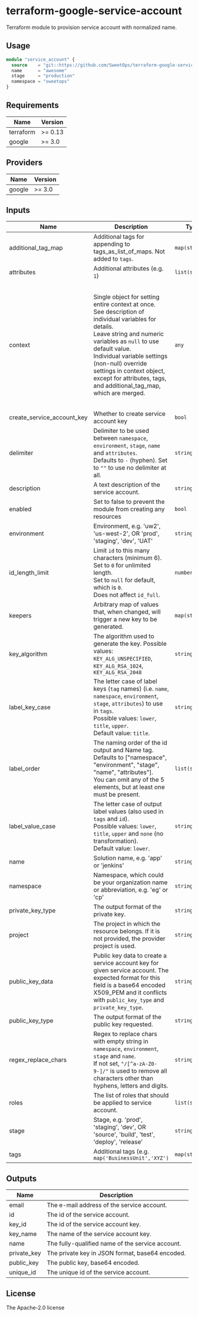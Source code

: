 # terraform-google-service-account

Terraform module to provision service account with normalized name.

## Usage

```terraform
module "service_account" {
  source    = "git::https://github.com/SweetOps/terraform-google-service-account.git?ref=master"
  name      = "awesome"
  stage     = "production"
  namespace = "sweetops"
}
```

<!--- BEGIN_TF_DOCS --->
## Requirements

| Name | Version |
|------|---------|
| terraform | >= 0.13 |
| google | >= 3.0 |

## Providers

| Name | Version |
|------|---------|
| google | >= 3.0 |

## Inputs

| Name | Description | Type | Default | Required |
|------|-------------|------|---------|:--------:|
| additional\_tag\_map | Additional tags for appending to tags\_as\_list\_of\_maps. Not added to `tags`. | `map(string)` | `{}` | no |
| attributes | Additional attributes (e.g. `1`) | `list(string)` | `[]` | no |
| context | Single object for setting entire context at once.<br>See description of individual variables for details.<br>Leave string and numeric variables as `null` to use default value.<br>Individual variable settings (non-null) override settings in context object,<br>except for attributes, tags, and additional\_tag\_map, which are merged. | `any` | <pre>{<br>  "additional_tag_map": {},<br>  "attributes": [],<br>  "delimiter": null,<br>  "enabled": true,<br>  "environment": null,<br>  "id_length_limit": null,<br>  "label_key_case": null,<br>  "label_order": [],<br>  "label_value_case": null,<br>  "name": null,<br>  "namespace": null,<br>  "regex_replace_chars": null,<br>  "stage": null,<br>  "tags": {}<br>}</pre> | no |
| create\_service\_account\_key | Whether to create service account key | `bool` | `true` | no |
| delimiter | Delimiter to be used between `namespace`, `environment`, `stage`, `name` and `attributes`.<br>Defaults to `-` (hyphen). Set to `""` to use no delimiter at all. | `string` | `null` | no |
| description | A text description of the service account. | `string` | `"Managed by Terraform"` | no |
| enabled | Set to false to prevent the module from creating any resources | `bool` | `null` | no |
| environment | Environment, e.g. 'uw2', 'us-west-2', OR 'prod', 'staging', 'dev', 'UAT' | `string` | `null` | no |
| id\_length\_limit | Limit `id` to this many characters (minimum 6).<br>Set to `0` for unlimited length.<br>Set to `null` for default, which is `0`.<br>Does not affect `id_full`. | `number` | `null` | no |
| keepers | Arbitrary map of values that, when changed, will trigger a new key to be generated. | `map(string)` | `null` | no |
| key\_algorithm | The algorithm used to generate the key. Possible values: `KEY_ALG_UNSPECIFIED`, `KEY_ALG_RSA_1024`, `KEY_ALG_RSA_2048` | `string` | `"KEY_ALG_RSA_2048"` | no |
| label\_key\_case | The letter case of label keys (`tag` names) (i.e. `name`, `namespace`, `environment`, `stage`, `attributes`) to use in `tags`.<br>Possible values: `lower`, `title`, `upper`.<br>Default value: `title`. | `string` | `"lower"` | no |
| label\_order | The naming order of the id output and Name tag.<br>Defaults to ["namespace", "environment", "stage", "name", "attributes"].<br>You can omit any of the 5 elements, but at least one must be present. | `list(string)` | `null` | no |
| label\_value\_case | The letter case of output label values (also used in `tags` and `id`).<br>Possible values: `lower`, `title`, `upper` and `none` (no transformation).<br>Default value: `lower`. | `string` | `null` | no |
| name | Solution name, e.g. 'app' or 'jenkins' | `string` | `null` | no |
| namespace | Namespace, which could be your organization name or abbreviation, e.g. 'eg' or 'cp' | `string` | `null` | no |
| private\_key\_type | The output format of the private key. | `string` | `"TYPE_GOOGLE_CREDENTIALS_FILE"` | no |
| project | The project in which the resource belongs. If it is not provided, the provider project is used. | `string` | `null` | no |
| public\_key\_data | Public key data to create a service account key for given service account. The expected format for this field is a base64 encoded X509\_PEM and it conflicts with `public_key_type` and `private_key_type`. | `string` | `null` | no |
| public\_key\_type | The output format of the public key requested. | `string` | `"TYPE_X509_PEM_FILE"` | no |
| regex\_replace\_chars | Regex to replace chars with empty string in `namespace`, `environment`, `stage` and `name`.<br>If not set, `"/[^a-zA-Z0-9-]/"` is used to remove all characters other than hyphens, letters and digits. | `string` | `null` | no |
| roles | The list of roles that should be applied to service account. | `list(string)` | `[]` | no |
| stage | Stage, e.g. 'prod', 'staging', 'dev', OR 'source', 'build', 'test', 'deploy', 'release' | `string` | `null` | no |
| tags | Additional tags (e.g. `map('BusinessUnit','XYZ')` | `map(string)` | `{}` | no |

## Outputs

| Name | Description |
|------|-------------|
| email | The e-mail address of the service account. |
| id | The id of the service account. |
| key\_id | The id of the service account key. |
| key\_name | The name of the service account key. |
| name | The fully-qualified name of the service account. |
| private\_key | The private key in JSON format, base64 encoded. |
| public\_key | The public key, base64 encoded. |
| unique\_id | The unique id of the service account. |

<!--- END_TF_DOCS --->

## License
The Apache-2.0 license